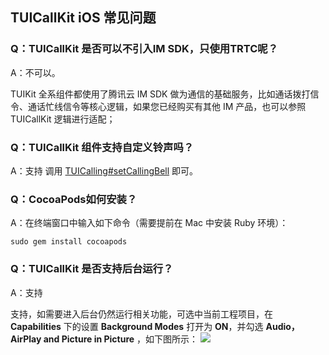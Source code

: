 ## TUICallKit iOS 常见问题

### Q：TUICallKit 是否可以不引入IM SDK，只使用TRTC呢？
A：不可以。

TUIKit 全系组件都使用了腾讯云 IM SDK 做为通信的基础服务，比如通话拨打信令、通话忙线信令等核心逻辑，如果您已经购买有其他 IM 产品，也可以参照 TUICallKit 逻辑进行适配；

### Q：TUICallKit 组件支持自定义铃声吗？
A：支持
调用 [TUICalling#setCallingBell](https://cloud.tencent.com/document/product/647/47748#setCallingBell) 即可。

### Q：CocoaPods如何安装？
A：在终端窗口中输入如下命令（需要提前在 Mac 中安装 Ruby 环境）：

```
sudo gem install cocoapods
```

### Q：TUICallKit 是否支持后台运行？
A：支持

支持，如需要进入后台仍然运行相关功能，可选中当前工程项目，在 **Capabilities** 下的设置  **Background Modes** 打开为 **ON**，并勾选 **Audio，AirPlay and Picture in Picture** ，如下图所示：
![](https://main.qcloudimg.com/raw/d960dfec88388936abce2d4cb77ac766.jpg)
